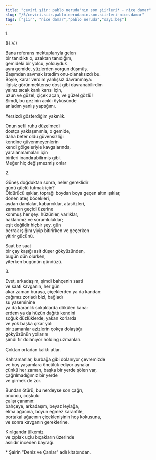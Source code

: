 ```yaml
---
title: "çeviri şiir: pablo neruda'nın son şiirleri* - nice damar"
slug: "/5/ceviri.siir.pablo.nerudanin.son.siirleri-nice.damar"
tags: ["şiir", "nice damar","pablo neruda","sayı:beş"]
---
```


1\.

(H.V.)

Bana referans mektuplarıyla gelen  
bir tanıdıktı o, uzaktan tanıdığım,\
gemideki bir yolcu, yolcuyduk\
aynı gemide, yüzlerden yorgun düşmüş.\
Başımdan savmak istedim onu-olanaksızdı bu.\
Böyle, karar verdim yanlışsız davranmaya:\
ilgisiz görünmektense dost gibi davranabilirdim\
yalnız sıcak kanlı karısı için,\
uzun ve güzel, çiçek açan, ve güzel gözlü!\
Şimdi, bu gezinin acıklı öyküsünde\
anladım yanlış yaptığımı.

Yersizdi gösterdiğim yakınlık.

Onun sefil ruhu düzelmedi\
dostça yaklaşımımla, o gemide,\
daha beter oldu güvensizliği\
kendine güvenmeyenlerin\
kendi gölgeleriyle kavgalarında,\
yaralanmamaları için\
birileri inandırabilirmiş gibi.\
Meğer hiç değişmezmiş onlar

2\.

Güneş doğduktan sonra, neler gereklidir\
günü güçlü tutmak için?\
Öldürücü ışıklar, toprağı boydan boya geçen altın ışıklar,\
dönen ateş böcekleri,\
aydan damlalar, kabarcıklar, atasözleri,\
zamanın geçidi üzerine\
konmuş her şey: hüzünler, varlıklar,\
haklarımız ve sorumluluklar;\
eşit değildir hiçbir şey, gün\
berrak ışığını yiyip bitirirken ve geçerken\
yitirir gücünü.

Saat be saat\
bir çay kaşığı asit düşer gökyüzünden,\
bugün dün olurken,\
yiterken bugünün gündüzü.

3\.

Evet, arkadaşım, şimdi bahçenin saati\
ve saati kavganın, her gün\
akar zaman buraya, çiçeklerden ya da kandan:\
çağımız zorladı bizi, bağladı\
su yaseminine\
ya da karanlık sokaklarda dökülen kana:\
erdem ya da hüzün dağıttı kendini\
soğuk düzlüklerde, yakan korlarda\
ve yok başka çıkar yol:\
bir zamanlar azizlerin çokça dolaştığı\
gökyüzünün yollarını\
şimdi fır dolanıyor holding uzmanları.

Çoktan ortadan kalktı atlar.

Kahramanlar, kurbağa gibi dolanıyor çevremizde\
ve boş yaşamlara öncülük ediyor aynalar\
çünkü her zaman, başka bir yerde şölen var,\
çağrılmadığımız bir yerde\
ve girmek de zor.

Bundan ötürü, bu nerdeyse son çağrı,\
onuncu, coşkulu\
çalışı çanımın:\
bahçeye, arkadaşım, beyaz leylağa,\
elma ağacına, boyun eğmez karanfile,\
portakal ağacının çiçeklenişinin hoş kokusuna,\
ve sonra kavganın gereklerine.

Kırılgandır ülkemiz\
ve çıplak uçlu bıçakların üzerinde\
asılıdır inceden bayrağı.

\* Şairin "Deniz ve Çanlar" adlı kitabından.

